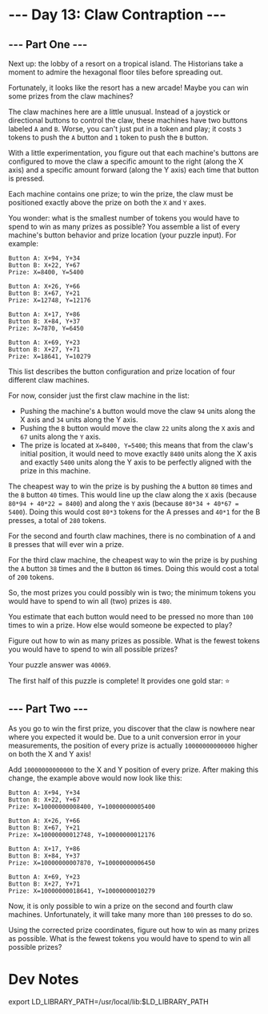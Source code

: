 # --- Day 13: Claw Contraption ---
## --- Part One ---
Next up: the lobby of a resort on a tropical island. The Historians take a moment to admire the hexagonal floor tiles before spreading out.

Fortunately, it looks like the resort has a new arcade! Maybe you can win some prizes from the claw machines?

The claw machines here are a little unusual. Instead of a joystick or directional buttons to control the claw, these machines have two buttons labeled `A` and `B`. Worse, you can't just put in a token and play; it costs `3` tokens to push the `A` button and `1` token to push the `B` button.

With a little experimentation, you figure out that each machine's buttons are configured to move the claw a specific amount to the right (along the X axis) and a specific amount forward (along the Y axis) each time that button is pressed.

Each machine contains one prize; to win the prize, the claw must be positioned exactly above the prize on both the `X` and `Y` axes.

You wonder: what is the smallest number of tokens you would have to spend to win as many prizes as possible? You assemble a list of every machine's button behavior and prize location (your puzzle input). For example:
```
Button A: X+94, Y+34
Button B: X+22, Y+67
Prize: X=8400, Y=5400

Button A: X+26, Y+66
Button B: X+67, Y+21
Prize: X=12748, Y=12176

Button A: X+17, Y+86
Button B: X+84, Y+37
Prize: X=7870, Y=6450

Button A: X+69, Y+23
Button B: X+27, Y+71
Prize: X=18641, Y=10279
```

This list describes the button configuration and prize location of four different claw machines.

For now, consider just the first claw machine in the list:

- Pushing the machine's `A` button would move the claw `94` units along the X axis and `34` units along the Y axis.
- Pushing the `B` button would move the claw `22` units along the `X` axis and `67` units along the `Y` axis.
- The prize is located at `X=8400, Y=5400`; this means that from the claw's initial position, it would need to move exactly `8400` units along the X axis and exactly `5400` units along the Y axis to be perfectly aligned with the prize in this machine.

The cheapest way to win the prize is by pushing the `A` button `80` times and the `B` button `40` times. This would line up the claw along the `X` axis (because `80*94 + 40*22 = 8400`) and along the `Y` axis (because `80*34 + 40*67 = 5400`). Doing this would cost `80*3` tokens for the A presses and `40*1` for the B presses, a total of `280` tokens.

For the second and fourth claw machines, there is no combination of `A` and `B` presses that will ever win a prize.

For the third claw machine, the cheapest way to win the prize is by pushing the `A` button `38` times and the `B` button `86` times. Doing this would cost a total of `200` tokens.

So, the most prizes you could possibly win is two; the minimum tokens you would have to spend to win all (two) prizes is `480`.

You estimate that each button would need to be pressed no more than `100` times to win a prize. How else would someone be expected to play?

Figure out how to win as many prizes as possible. What is the fewest tokens you would have to spend to win all possible prizes?

Your puzzle answer was `40069`.

The first half of this puzzle is complete! It provides one gold star: ⭐

## --- Part Two ---
As you go to win the first prize, you discover that the claw is nowhere near where you expected it would be. Due to a unit conversion error in your measurements, the position of every prize is actually `10000000000000` higher on both the X and Y axis!

Add `10000000000000` to the X and Y position of every prize. After making this change, the example above would now look like this:
```
Button A: X+94, Y+34
Button B: X+22, Y+67
Prize: X=10000000008400, Y=10000000005400

Button A: X+26, Y+66
Button B: X+67, Y+21
Prize: X=10000000012748, Y=10000000012176

Button A: X+17, Y+86
Button B: X+84, Y+37
Prize: X=10000000007870, Y=10000000006450

Button A: X+69, Y+23
Button B: X+27, Y+71
Prize: X=10000000018641, Y=10000000010279
```

Now, it is only possible to win a prize on the second and fourth claw machines. Unfortunately, it will take many more than `100` presses to do so.

Using the corrected prize coordinates, figure out how to win as many prizes as possible. What is the fewest tokens you would have to spend to win all possible prizes?

# Dev Notes
export LD_LIBRARY_PATH=/usr/local/lib:$LD_LIBRARY_PATH
